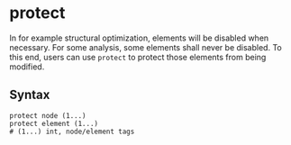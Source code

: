 # protect

In for example structural optimization, elements will be disabled when necessary. For some analysis, some elements shall
never be disabled. To this end, users can use `protect` to protect those elements from being modified.

## Syntax

```
protect node (1...)
protect element (1...)
# (1...) int, node/element tags
```
